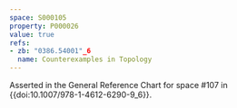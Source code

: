 ```yaml
---
space: S000105
property: P000026
value: true
refs:
- zb: "0386.54001"_6
  name: Counterexamples in Topology
---
```


Asserted in the General Reference Chart for space #107 in
{{doi:10.1007/978-1-4612-6290-9_6}}.
